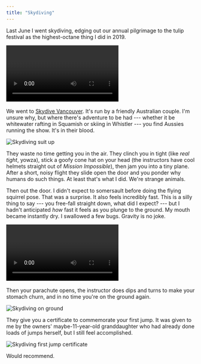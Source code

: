 ```yaml
---
title: "Skydiving"
---
```


Last June I went skydiving, edging out our annual pilgrimage to the tulip festival as the highest-octane thing I did in 2019.

<video controls src="/videos/skydiving-jump.mp4"></video>

We went to [Skydive Vancouver](https://www.vancouver-skydiving.bc.ca). It's run by a friendly Australian couple. I'm unsure why, but where there's adventure to be had --- whether it be whitewater rafting in Squamish or skiing in Whistler --- you find Aussies running the show. It's in their blood.

<img alt="Skydiving suit up" srcset="/images/skydiving-suit-up.jpg 1x, /images/skydiving-suit-up@2x.jpg 2x" src="/images/skydiving-suit-up.jpg">

They waste no time getting you in the air. They clinch you in tight (like *real tight*, yowza), stick a goofy cone hat on your head (the instructors have cool helmets straight out of *Mission Impossible*), then jam you into a tiny plane. After a short, noisy flight they slide open the door and you ponder why humans do such things. At least that's what I did. We're strange animals.

Then out the door. I didn't expect to somersault before doing the flying squirrel pose. That was a surprise. It also feels incredibly fast. This is a silly thing to say --- you free-fall straight down, what did I expect? --- but I hadn't anticipated *how* fast it feels as you plunge to the ground. My mouth became instantly dry. I swallowed a few bugs. Gravity is no joke.

<video controls src="/videos/skydiving-landing.mp4"></video>

Then your parachute opens, the instructor does dips and turns to make your stomach churn, and in no time you're on the ground again.

<img alt="Skydiving on ground" srcset="/images/skydiving-on-ground.jpg 1x, /images/skydiving-on-ground@2x.jpg 2x" src="/images/skydiving-on-ground.jpg">

They give you a certificate to commemorate your first jump. It was given to me by the owners' maybe-11-year-old granddaughter who had already done loads of jumps herself, but I still feel accomplished.

<img alt="Skydiving first jump certificate" srcset="/images/skydiving-certificate.jpg 1x, /images/skydiving-certificate@2x.jpg 2x" src="/images/skydiving-certificate.jpg">

Would recommend.
